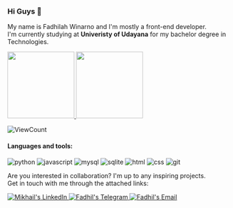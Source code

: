 ### Hi Guys 👋  
My name is Fadhilah Winarno and I'm mostly a front-end developer.  
I'm currently studying at **Univeristy of Udayana** for my bachelor degree in Technologies.  

<a href="https://github.com/chestifol">
  <img height="150em" src="https://github-readme-stats-eight-theta.vercel.app/api?username=chestifol&show_icons=true&theme=algolia&include_all_commits=true&count_private=true"/>
  <img height="150em" src="https://github-readme-stats-eight-theta.vercel.app/api/top-langs/?username=chestifol&layout=compact&langs_count=8&theme=algolia"/>
</a>

![ViewCount](https://komarev.com/ghpvc/?username=chestifol&color=1A4730)
#### Languages and tools:
![python](https://img.shields.io/badge/python%20-%2314354C.svg?&style=for-the-badge&logo=python&logoColor=white)
![javascript](https://img.shields.io/badge/javascript-F7DF1E.svg?&style=for-the-badge&logo=javascript&logoColor=white)
![mysql](https://img.shields.io/badge/mysql-4479A1.svg?&style=for-the-badge&logo=mysql&logoColor=white)
![sqlite](https://img.shields.io/badge/sqlite-7CBEE4.svg?&style=for-the-badge&logo=sqlite&logoColor=white)
![html](https://img.shields.io/badge/html%20-%23E34F26.svg?&style=for-the-badge&logo=html5&logoColor=white)
![css](https://img.shields.io/badge/css%20-%231572B6.svg?&style=for-the-badge&logo=css3&logoColor=white) 
![git](https://img.shields.io/badge/git%20-%23F05033.svg?&style=for-the-badge&logo=git&logoColor=white) 

Are you interested in collaboration? I'm up to any inspiring projects.   
Get in touch with me through the attached links:  

<a href="https://www.linkedin.com/in/fadhilah-winarno/">
  <img alt="Mikhail's LinkedIn" src="https://img.shields.io/badge/-LinkedIn-1A4730?style=flat-square&logo=Linkedin&logoColor=white" />
</a>
<a href="https://t.me/fadhilw">
  <img alt="Fadhil's Telegram" src="https://img.shields.io/badge/-Telegram-1A4730?style=flat-square&logo=Telegram&logoColor=white" />
</a>
<a href="mailto:fadhilsmunel@gmail.com">
  <img alt="Fadhil's Email" src="https://img.shields.io/badge/-E--mail-1A4730?style=flat-square&logo=Gmail&logoColor=white" />
</a>
